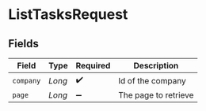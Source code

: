 # ListTasksRequest


## Fields

| Field                | Type                 | Required             | Description          |
| -------------------- | -------------------- | -------------------- | -------------------- |
| `company`            | *Long*               | :heavy_check_mark:   | Id of the company    |
| `page`               | *Long*               | :heavy_minus_sign:   | The page to retrieve |